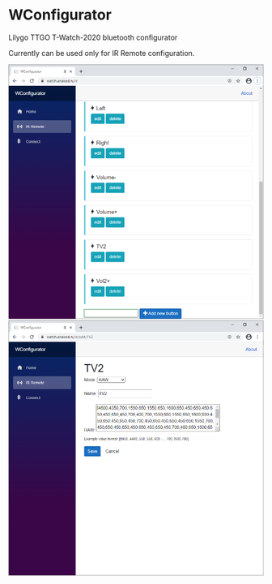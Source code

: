 # WConfigurator
Lilygo TTGO T-Watch-2020 bluetooth configurator

Currently can be used only for IR Remote configuration.

![main](Documents/WConfig.png) ![main](Documents/WConfig2.png)
